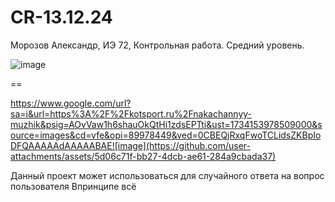 # CR-13.12.24
Морозов Александр, ИЭ 72, Контрольная работа. Средний уровень.

![image](https://github.com/user-attachments/assets/70ae7da2-79a5-4d3b-a5e3-a8905b8afa92)

==

https://www.google.com/url?sa=i&url=https%3A%2F%2Fkotsport.ru%2Fnakachannyy-muzhik&psig=AOvVaw1h6shauOkQtHi1zdsEPTti&ust=1734153978509000&source=images&cd=vfe&opi=89978449&ved=0CBEQjRxqFwoTCLidsZKBpIoDFQAAAAAdAAAAABAE![image](https://github.com/user-attachments/assets/5d06c71f-bb27-4dcb-ae61-284a9cbada37)

Данный проект может использоваться для случайного ответа на вопрос пользователя
 Впринципе всё

